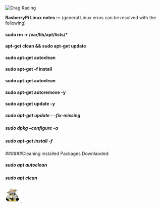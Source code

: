 ![Drag Racing](image/raspi.png)

**RasberryPi Linux notes :::**
(general Linux erros can be resolved with the following)
#### sudo rm -r /var/lib/apt/lists/*
#### apt-get clean && sudo apt-get update
#### sudo apt-get autoclean
#### sudo apt-get -f install
#### sudo apt-get autoclean
#### sudo apt-get autoremove -y
#### sudo apt-get update -y
##### sudo apt-get update  - -fix-missing
##### sudo dpkg –configure -a
##### sudo apt-get install -f

######Cleaning installed Packages Downlaoded:
##### sudo apt autoclean
##### sudo apt clean

![Drag Racing](me.png),